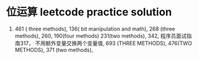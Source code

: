 # 位运算 leetcode practice solution
1. 461 ( three methods), 136( bit manipulation and math), 268 (three methods), 260, 190(four methods) 231(two methods), 342, 程序员面试指南317， 不用额外变量交换两个变量值,
693 (THREE METHODS),  476(TWO METHODS), 371 (two methods),
